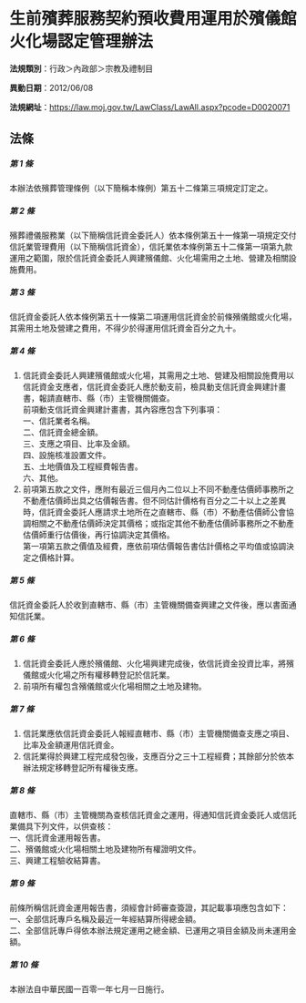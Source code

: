 # 生前殯葬服務契約預收費用運用於殯儀館火化場認定管理辦法

**法規類別**：行政＞內政部＞宗教及禮制目

**異動日期**：2012/06/08  

**法規網址**：https://law.moj.gov.tw/LawClass/LawAll.aspx?pcode=D0020071





## 法條
##### 第 1 條
本辦法依殯葬管理條例（以下簡稱本條例）第五十二條第三項規定訂定之。

##### 第 2 條
殯葬禮儀服務業（以下簡稱信託資金委託人）依本條例第五十一條第一項規定交付信託業管理費用（以下簡稱信託資金），信託業依本條例第五十二條第一項第九款運用之範圍，限於信託資金委託人興建殯儀館、火化場需用之土地、營建及相關設施費用。

##### 第 3 條
信託資金委託人依本條例第五十一條第二項運用信託資金於前條殯儀館或火化場，其需用土地及營建之費用，不得少於得運用信託資金百分之九十。

##### 第 4 條
1. 信託資金委託人興建殯儀館或火化場，其需用之土地、營建及相關設施費用以信託資金支應者，信託資金委託人應於動支前，檢具動支信託資金興建計畫書，報請直轄市、縣（市）主管機關備查。  
前項動支信託資金興建計畫書，其內容應包含下列事項：  
一、信託業者名稱。  
二、信託資金總金額。  
三、支應之項目、比率及金額。  
四、設施核准設置文件。  
五、土地價值及工程經費報告書。  
六、其他。
1. 前項第五款之文件，應附有最近三個月內二位以上不同不動產估價師事務所之不動產估價師出具之估價報告書。但不同估計價格有百分之二十以上之差異時，信託資金委託人應請求土地所在之直轄市、縣（市）不動產估價師公會協調相關之不動產估價師決定其價格；或指定其他不動產估價師事務所之不動產估價師重行估價後，再行協調決定其價格。  
第一項第五款之價值及經費，應依前項估價報告書估計價格之平均值或協調決定之價格計算。

##### 第 5 條
信託資金委託人於收到直轄市、縣（市）主管機關備查興建之文件後，應以書面通知信託業。

##### 第 6 條
1. 信託資金委託人應於殯儀館、火化場興建完成後，依信託資金投資比率，將殯儀館或火化場之所有權移轉登記於信託業。
1. 前項所有權包含殯儀館或火化場相關之土地及建物。

##### 第 7 條
1. 信託業應依信託資金委託人報經直轄市、縣（市）主管機關備查支應之項目、比率及金額運用信託資金。
1. 信託業得於興建工程完成發包後，支應百分之三十工程經費；其餘部分於依本辦法規定移轉登記所有權後支應。

##### 第 8 條
直轄市、縣（市）主管機關為查核信託資金之運用，得通知信託資金委託人或信託業備具下列文件，以供查核：  
一、信託資金運用報告書。  
二、殯儀館或火化場相關土地及建物所有權證明文件。  
三、興建工程驗收結算書。  

##### 第 9 條
前條所稱信託資金運用報告書，須經會計師審查簽證，其記載事項應包含如下：  
一、全部信託專戶名稱及最近一年經結算所得總金額。  
二、全部信託專戶得依本辦法規定運用之總金額、已運用之項目金額及尚未運用金額。  

##### 第 10 條
本辦法自中華民國一百零一年七月一日施行。


